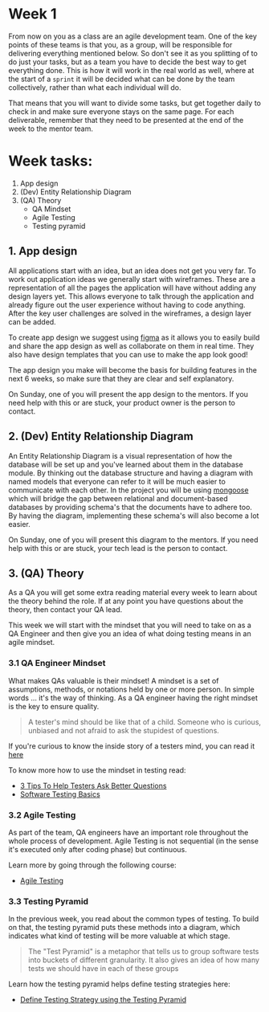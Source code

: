 # Week 1

From now on you as a class are an agile development team. One of the key points of these teams is that you, as a group, will be responsible for delivering everything mentioned below. So don't see it as you splitting of to do just your tasks, but as a team you have to decide the best way to get everything done. This is how it will work in the real world as well, where at the start of a `sprint` it will be decided what can be done by the team collectively, rather than what each individual will do.

That means that you will want to divide some tasks, but get together daily to check in and make sure everyone stays on the same page. For each deliverable, remember that they need to be presented at the end of the week to the mentor team.

# Week tasks:

1. App design
2. (Dev) Entity Relationship Diagram
3. (QA) Theory
   - QA Mindset
   - Agile Testing
   - Testing pyramid

## 1. App design

All applications start with an idea, but an idea does not get you very far. To work out application ideas we generally start with wireframes. These are a representation of all the pages the application will have without adding any design layers yet. This allows everyone to talk through the application and already figure out the user experience without having to code anything. After the key user challenges are solved in the wireframes, a design layer can be added.

To create app design we suggest using [figma](https://www.figma.com) as it allows you to easily build and share the app design as well as collaborate on them in real time. They also have design templates that you can use to make the app look good!

The app design you make will become the basis for building features in the next 6 weeks, so make sure that they are clear and self explanatory.

On Sunday, one of you will present the app design to the mentors. If you need help with this or are stuck, your product owner is the person to contact.

## 2. (Dev) Entity Relationship Diagram

An Entity Relationship Diagram is a visual representation of how the database will be set up and you've learned about them in the database module. By thinking out the database structure and having a diagram with named models that everyone can refer to it will be much easier to communicate with each other. In the project you will be using [mongoose](https://mongoosejs.com/) which will bridge the gap between relational and document-based databases by providing schema's that the documents have to adhere too. By having the diagram, implementing these schema's will also become a lot easier.

On Sunday, one of you will present this diagram to the mentors. If you need help with this or are stuck, your tech lead is the person to contact.

## 3. (QA) Theory

As a QA you will get some extra reading material every week to learn about the theory behind the role. If at any point you have questions about the theory, then contact your QA lead.

This week we will start with the mindset that you will need to take on as a QA Engineer and then give you an idea of what doing testing means in an agile mindset.

### 3.1 QA Engineer Mindset

What makes QAs valuable is their mindset! A mindset is a set of assumptions, methods, or notations held by one or more person. In simple words ... it's the way of thinking. As a QA engineer having the right mindset is the key to ensure quality.

> A tester's mind should be like that of a child. Someone who is curious, unbiased and not afraid to ask the stupidest of questions.

If you're curious to know the inside story of a testers mind, you can read it [here](https://www.linkedin.com/pulse/testers-mind-inside-story-srinivas-murthy/)

To know more how to use the mindset in testing read:

- [3 Tips To Help Testers Ask Better Questions](https://www.ministryoftesting.com/dojo/series/the-testing-planet-archive/lessons/3-tips-to-help-testers-ask-better-questions)
- [Software Testing Basics](https://usersnap.com/blog/software-testing-basics/)

### 3.2 Agile Testing

As part of the team, QA engineers have an important role throughout the whole process of development. Agile Testing is not sequential (in the sense it's executed only after coding phase) but continuous.

Learn more by going through the following course:

- [Agile Testing](https://www.linkedin.com/learning/agile-testing-2/uplevel-with-agile-testing)

### 3.3 Testing Pyramid

In the previous week, you read about the common types of testing. To build on that, the testing pyramid puts these methods into a diagram, which indicates what kind of testing will be more valuable at which stage.

> The "Test Pyramid" is a metaphor that tells us to group software tests into buckets of different granularity. It also gives an idea of how many tests we should have in each of these groups

Learn how the testing pyramid helps define testing strategies here:

- [Define Testing Strategy using the Testing Pyramid](https://medium.com/@Colin_But/define-testing-strategy-using-the-testing-pyramid-1dabee37e823)
